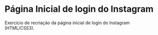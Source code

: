 # Página Inicial de login do Instagram

Exercicio de recriação da página inicial de login do Instagram (HTML/CSS3).